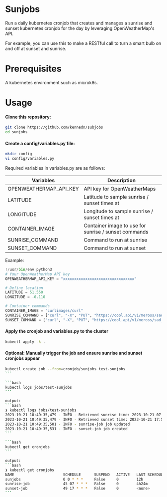 # Sunjobs

Run a daily kubernetes cronjob that creates and manages a sunrise and sunset kubernetes cronjob for the day by leveraging OpenWeatherMap's API.

For example, you can use this to make a RESTful call to turn a smart bulb on and off at sunset and sunrise.

# Prerequisites

A kubernetes environment such as microk8s.

# Usage

#### Clone this repository:

```bash
git clone https://github.com/kennedn/subjobs
cd sunjobs
```

#### Create a config/variables.py file:

```bash
mkdir config
vi config/variables.py
```

Required variables in variables.py are as follows:

|Variables        |Description|
|-----------------|------------------------------------------------------------------|
|OPENWEATHERMAP_API_KEY| API key for OpenWeatherMaps|
|LATITUDE | Latitude to sample sunrise / sunset times at|
|LONGITUDE | Longitude to sample sunrise / sunset times at|
|CONTAINER_IMAGE | Container image to use for sunrise / sunset commands|
|SUNRISE_COMMAND | Command to run at sunrise|
|SUNSET_COMMAND  | Command to run at sunset|

Example:

```python
!/usr/bin/env python3
# Your OpenWeatherMap API key
OPENWEATHERMAP_API_KEY = "xxxxxxxxxxxxxxxxxxxxxxxxxxxxxxxx"

# Define location
LATITUDE = 51.550
LONGITUDE = -0.110

# Container commands
CONTAINER_IMAGE = "curlimages/curl"
SUNRISE_COMMAND = ["curl", "-X", "PUT", "https://cool.api/v1/meross/sad_light?code=toggle&value=0"]
SUNSET_COMMAND = ["curl", "-X", "PUT", "https://cool.api/v1/meross/sad_light?code=toggle&value=1"]
```

#### Apply the cronjob and variables.py to the cluster
```bash
kubectl apply -k .
```

#### Optional: Manually trigger the job and ensure sunrise and sunset cronjobs appear
````bash 
kubectl create job --from=cronjob/sunjobs test-sunjobs
```

```bash
kubectl logs jobs/test-sunjobs
```

output:
```bash
❯ kubectl logs jobs/test-sunjobs
2023-10-21 10:49:35,479 - INFO - Retrieved sunrise time: 2023-10-21 07:55:17+01:00
2023-10-21 10:49:35,479 - INFO - Retrieved sunset time: 2023-10-21 17:59:52+01:00
2023-10-21 10:49:35,501 - INFO - sunrise-job job updated
2023-10-21 10:49:35,531 - INFO - sunset-job job created
```

```bash
kubectl get cronjobs
```

output:
```bash
❯ kubectl get cronjobs
NAME                      SCHEDULE      SUSPEND   ACTIVE   LAST SCHEDULE   AGE
sunjobs                   0 0 * * *     False     0        12h             40h
sunrise-job               45 07 * * *   False     0        4h24m           41h
sunset-job                49 17 * * *   False     0        <none>          17m
```






